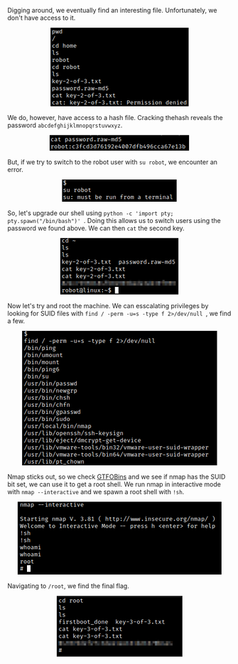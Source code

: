 Digging around, we eventually find an interesting file. Unfortunately, we don't have access to it.

<center>

![1844ee5fae87970bb5e3a756ee69b538.png](/Mr%20Robot%20CTF/_resources/1844ee5fae87970bb5e3a756ee69b538-1.png)

</center>

We do, however, have access to a hash file. Cracking thehash reveals the password `abcdefghijklmnopqrstuvwxyz`.

<center>

![6cfb407e22dcf91f5146869db5f8796c.png](/Mr%20Robot%20CTF/_resources/6cfb407e22dcf91f5146869db5f8796c-1.png)

</center>

But, if we try to switch to the robot user with `su robot`, we encounter an error.

<center>

![6dbce00075572adfacbb6e05e9a13ec9.png](/Mr%20Robot%20CTF/_resources/6dbce00075572adfacbb6e05e9a13ec9-1.png)

</center>

So, let's upgrade our shell using `python -c 'import pty; pty.spawn("/bin/bash")'
`. Doing this allows us to switch users using the password we found above. We can then `cat` the second key.

<center>

![9048b29fef3190be8463b1662fadc3da.png](/Mr%20Robot%20CTF/_resources/9048b29fef3190be8463b1662fadc3da-1.png)

</center>

Now let's try and root the machine. We can esscalating privileges by looking for SUID files with `find / -perm -u=s -type f 2>/dev/null
`, we find a few.

<center>

![3ef1260af740e2b526300c3198f7ec23.png](/Mr%20Robot%20CTF/_resources/3ef1260af740e2b526300c3198f7ec23-1.png)

</center>

Nmap sticks out, so we check [GTFOBins](https://gtfobins.github.io/gtfobins/nmap/) and we see if nmap has the SUID bit set, we can use it to get a root shell. We run nmap in interactive mode with ``nmap --interactive`` and we spawn a root shell with ``!sh``.

<center>

![ec010bd95a1b1fc80a0a664f575cafaa.png](/Mr%20Robot%20CTF/_resources/ec010bd95a1b1fc80a0a664f575cafaa-1.png)

</center>

Navigating to `/root`, we find the final flag.

<center>

![a419f7d063b1538bfc082a6ceea43a98.png](/Mr%20Robot%20CTF/_resources/a419f7d063b1538bfc082a6ceea43a98-1.png)

</center>